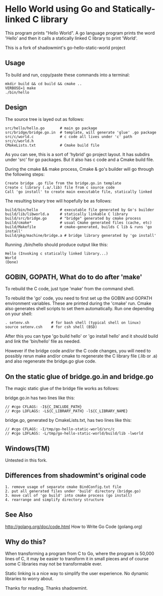 # Hello World using Go and Statically-linked C library

This program prints "Hello World". A go language program prints the word 
'Hello' and then it calls a statically linked C library to print 
'World'.

This is a fork of shadowmint's go-hello-static-world project

## Usage

To build and run, copy/paste these commands into a terminal:
   
    mkdir build && cd build && cmake ..
    VERBOSE=1 make
    ./bin/hello

## Design

The source tree is layed out as follows:

    src/hello/hello.go       # main go package
    src/bridge/bridge.go.in  # template, will generate 'glue' .go package
    src/c/world.c            # c code all lives under 'c' path
    src/c/world.h            
    CMakeLists.txt           # Cmake build file

As you can see, this is a sort of 'hybrid' go project layout. It 
has subdirs under 'src' for go packages. But it also has c code and
a Cmake build file.

During the cmake && make process, Cmake & go's builder will go through 
the following steps:

    Create bridge .go file from the bridge.go.in template
    Create c library (.a/.lib) file from c source code
    Call 'go install' to create main executable file, statically linked

The resulting binary tree will hopefully be as follows:

    build/bin/hello          # executable file generated by Go's builder
    build/lib/libworld.a     # statically linkable C library
    build/src/bridge.go      # "bridge" generated by cmake process
    build/cmake*             # usual Cmake generated files (cache, etc)
    build/Makefile           # cmake-generated, builds C lib & runs 'go install'
    build/pkg/machine/bridge.a # bridge library generated by 'go install'

Running ./bin/hello should produce output like this:

    Hello (Invoking c statically linked library...)
    World
    (Done)

## GOBIN, GOPATH, What do to do after 'make'

To rebuild the C code, just type 'make' from the command shell.

To rebuild the 'go' code, you need to first set up the GOBIN and GOPATH
environment variables. These are printed during the 'cmake' run. Cmake also
generates shell scripts to set them automatically. Run one depending on your shell:

    . setenv.sh          # for bash shell (typical shell on linux)
    source setenv.csh    # for csh shell (BSD)

After this you can type 'go build hello' or 'go install hello' and it should
build and link the 'bin/hello' file as needed. 

However if the bridge code and/or the C code changes, you will need to 
possibly rerun make and/or cmake to regenerate the C library file (.lib or .a)
and also regenerate the bridge.go glue code.
 
## On the static glue of bridge.go.in and bridge.go

The magic static glue of the bridge file works as follows:

bridge.go.in has two lines like this:

    // #cgo CFLAGS: -I${C_INCLUDE_PATH}
    // #cgo LDFLAGS: -L${C_LIBRARY_PATH} -l${C_LIBRARY_NAME}

bridge.go, generated by CmakeLists.txt, has two lines like this:

    // #cgo CFLAGS: -I/tmp/go-hello-static-world/src/c
    // #cgo LDFLAGS: -L/tmp/go-hello-static-world/build/lib -lworld

## Windows(TM)

Untested in this fork.

## Differences from shadowmint's original code

    1. remove usage of separate cmake BindConfig.txt file
    2. put all generated files under 'build' directory (bridge.go)
    3. move call of 'go build' into cmake process (go install)
    4. rearrange and simplify directory structure

## See Also

<http://golang.org/doc/code.html> How to Write Go Code (golang.org)

## Why do this?

When transforming a program from C to Go, where the program is
50,000 lines of C, it may be easier to transform it in small pieces
and of course some C libraries may not be transformable ever. 

Static linking is a nice way to simplify the user experience. 
No dynamic libraries to worry about.

Thanks for reading. Thanks shadowmint.


